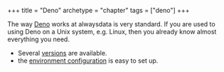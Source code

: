 +++
title = "Deno"
archetype = "chapter"
tags = ["deno"]
+++

The way [Deno](https://deno.land/) works at alwaysdata is very standard. If you are used to using Deno on a Unix system, e.g. Linux, then you already know almost everything you need.

- Several [versions](languages/deno/configuration#supported-versions) are available.
- the [environment configuration](languages/deno/configuration#environment) is easy to set up.

